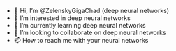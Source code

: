 - 👋 Hi, I’m @ZelenskyGigaChad (deep neural networks)
- 👀 I’m interested in deep neural networks
- 🌱 I’m currently learning deep neural networks
- 💞️ I’m looking to collaborate on deep neural networks
- 📫 How to reach me with your neural networks

<!---
ZelenskyGigaChad/ZelenskyGigaChad is a ✨ special ✨ repository because its `README.md` (this file) appears on your GitHub profile.
You can click the Preview link to take a look at your changes.
--->
